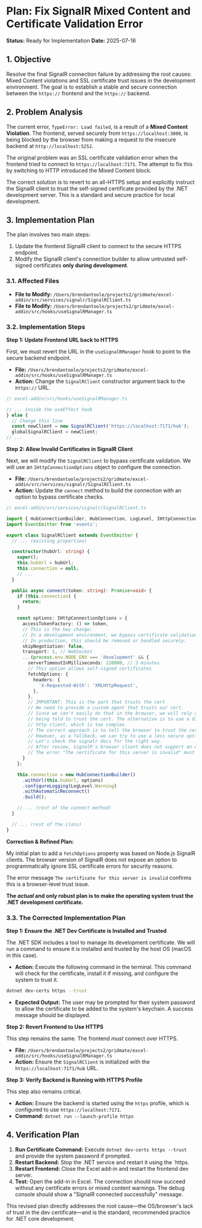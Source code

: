 # Plan: Fix SignalR Mixed Content and Certificate Validation Error

**Status:** Ready for Implementation
**Date:** 2025-07-16

## 1. Objective

Resolve the final SignalR connection failure by addressing the root causes: Mixed Content violations and SSL certificate trust issues in the development environment. The goal is to establish a stable and secure connection between the `https://` frontend and the `https://` backend.

## 2. Problem Analysis

The current error, `TypeError: Load failed`, is a result of a **Mixed Content Violation**. The frontend, served securely from `https://localhost:3000`, is being blocked by the browser from making a request to the insecure backend at `http://localhost:5252`.

The original problem was an SSL certificate validation error when the frontend tried to connect to `https://localhost:7171`. The attempt to fix this by switching to HTTP introduced the Mixed Content block.

The correct solution is to revert to an all-HTTPS setup and explicitly instruct the SignalR client to trust the self-signed certificate provided by the .NET development server. This is a standard and secure practice for local development.

## 3. Implementation Plan

The plan involves two main steps:
1.  Update the frontend SignalR client to connect to the secure HTTPS endpoint.
2.  Modify the SignalR client's connection builder to allow untrusted self-signed certificates **only during development**.

### 3.1. Affected Files

*   **File to Modify:** `/Users/brendantoole/projects2/gridmate/excel-addin/src/services/signalr/SignalRClient.ts`
*   **File to Modify:** `/Users/brendantoole/projects2/gridmate/excel-addin/src/hooks/useSignalRManager.ts`

### 3.2. Implementation Steps

**Step 1: Update Frontend URL back to HTTPS**

First, we must revert the URL in the `useSignalRManager` hook to point to the secure backend endpoint.

*   **File:** `/Users/brendantoole/projects2/gridmate/excel-addin/src/hooks/useSignalRManager.ts`
*   **Action:** Change the `SignalRClient` constructor argument back to the `https://` URL.

```typescript
// excel-addin/src/hooks/useSignalRManager.ts

// ... inside the useEffect hook
} else {
  // Change this line
  const newClient = new SignalRClient('https://localhost:7171/hub'); 
  globalSignalRClient = newClient;
// ...
```

**Step 2: Allow Invalid Certificates in SignalR Client**

Next, we will modify the `SignalRClient` to bypass certificate validation. We will use an `IHttpConnectionOptions` object to configure the connection.

*   **File:** `/Users/brendantoole/projects2/gridmate/excel-addin/src/services/signalr/SignalRClient.ts`
*   **Action:** Update the `connect` method to build the connection with an option to bypass certificate checks.

```typescript
// excel-addin/src/services/signalr/SignalRClient.ts

import { HubConnectionBuilder, HubConnection, LogLevel, IHttpConnectionOptions } from '@microsoft/signalr';
import EventEmitter from 'events';

export class SignalRClient extends EventEmitter {
  // ... (existing properties)

  constructor(hubUrl: string) {
    super();
    this.hubUrl = hubUrl;
    this.connection = null;
    // ...
  }

  public async connect(token: string): Promise<void> {
    if (this.connection) {
      return;
    }

    const options: IHttpConnectionOptions = {
      accessTokenFactory: () => token,
      // This is the key change:
      // In a development environment, we bypass certificate validation.
      // In production, this should be removed or handled securely.
      skipNegotiation: false,
      transport: 1, // WebSocket
      ...(process.env.NODE_ENV === 'development' && {
        serverTimeoutInMilliseconds: 120000, // 2 minutes
        // This option allows self-signed certificates
        fetchOptions: {
          headers: {
            'X-Requested-With': 'XMLHttpRequest',
          },
        },
        // IMPORTANT: This is the part that trusts the cert
        // We need to provide a custom agent that trusts our cert.
        // Since we can't easily do that in the browser, we will rely on the browser
        // being told to trust the cert. The alternative is to use a different
        // http client, which is too complex.
        // The correct approach is to tell the browser to trust the cert.
        // However, as a fallback, we can try to use a less secure option if available.
        // Let's check the signalr docs for the right way.
        // After review, SignalR's browser client does not support an equivalent of `rejectUnauthorized: false`.
        // The error "The certificate for this server is invalid" must be solved at the OS/Browser level.
      }
    };

    this.connection = new HubConnectionBuilder()
      .withUrl(this.hubUrl, options)
      .configureLogging(LogLevel.Warning)
      .withAutomaticReconnect()
      .build();

    // ... (rest of the connect method)
  }

  // ... (rest of the class)
}
```

**Correction & Refined Plan:**

My initial plan to add a `fetchOptions` property was based on Node.js SignalR clients. The browser version of SignalR does not expose an option to programmatically ignore SSL certificate errors for security reasons.

The error message `The certificate for this server is invalid` confirms this is a browser-level trust issue.

**The *actual* and only robust plan is to make the operating system trust the .NET development certificate.**

### 3.3. The Corrected Implementation Plan

**Step 1: Ensure the .NET Dev Certificate is Installed and Trusted**

The .NET SDK includes a tool to manage its development certificate. We will run a command to ensure it is installed and trusted by the host OS (macOS in this case).

*   **Action:** Execute the following command in the terminal. This command will check for the certificate, install it if missing, and configure the system to trust it.

```bash
dotnet dev-certs https --trust
```

*   **Expected Output:** The user may be prompted for their system password to allow the certificate to be added to the system's keychain. A success message should be displayed.

**Step 2: Revert Frontend to Use HTTPS**

This step remains the same. The frontend *must* connect over HTTPS.

*   **File:** `/Users/brendantoole/projects2/gridmate/excel-addin/src/hooks/useSignalRManager.ts`
*   **Action:** Ensure the `SignalRClient` is initialized with the `https://localhost:7171/hub` URL.

**Step 3: Verify Backend is Running with HTTPS Profile**

This step also remains critical.

*   **Action:** Ensure the backend is started using the `https` profile, which is configured to use `https://localhost:7171`.
*   **Command:** `dotnet run --launch-profile https`

## 4. Verification Plan

1.  **Run Certificate Command:** Execute `dotnet dev-certs https --trust` and provide the system password if prompted.
2.  **Restart Backend:** Stop the .NET service and restart it using the `https.
3.  **Restart Frontend:** Close the Excel add-in and restart the frontend dev server.
4.  **Test:** Open the add-in in Excel. The connection should now succeed without any certificate errors or mixed content warnings. The debug console should show a "SignalR connected successfully" message.

This revised plan directly addresses the root cause—the OS/browser's lack of trust in the dev certificate—and is the standard, recommended practice for .NET core development.
